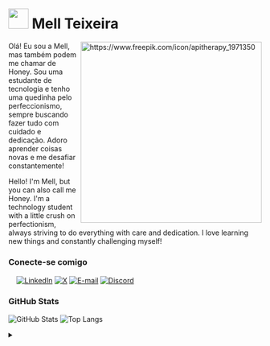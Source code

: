 <h1>
    <a href="https://github.com/honeyz0">
     <img align="up" width="40px" src="https://github.com/user-attachments/assets/57afdd23-8cf5-40aa-aac0-c3485db3e884"
"></a>
    <span>Mell Teixeira</span>
</h1>

<img alt="https://www.freepik.com/icon/apitherapy_1971350" align="right" height="360" src="https://github.com/user-attachments/assets/856fcab8-95a3-4a82-ac3d-d15e6141b7f3"> 

Olá! Eu sou a Mell, mas também podem me chamar de Honey. Sou uma estudante de tecnologia e tenho uma quedinha pelo perfeccionismo, sempre buscando fazer tudo com cuidado e dedicação. Adoro aprender coisas novas e me desafiar constantemente!

Hello! I'm Mell, but you can also call me Honey. I'm a technology student with a little crush on perfectionism, always striving to do everything with care and dedication. I love learning new things and constantly challenging myself!

### Conecte-se comigo

<a href="https://www.linkedin.com/in/mell-teixeira03/"> <img src="https://github.com/user-attachments/assets/191e3c85-7ff4-4adf-9976-6dd0228f3982" width="16"/>[![LinkedIn](https://img.shields.io/badge/-LinkedIn-000?style=for-the-badge&logo=linkedin&logoColor=ffe100&color:FFF)](https://www.linkedin.com/in/mell-teixeira03/)</a> 
[![X](https://img.shields.io/badge/X-000?style=for-the-badge&logo=x&logoColor=ffe100)](https://x.com/honeydev__)
[![E-mail](https://img.shields.io/badge/-Email-000?style=for-the-badge&logo=protonmail&logoColor=ffe100)](mailto:honeydev25@proton.me)
[![Discord](https://img.shields.io/badge/Discord-000?style=for-the-badge&logo=discord&logoColor=ffe100)](https://discord.com/channels/@honeyz___/)

### GitHub Stats

![GitHub Stats](https://github-readme-stats.vercel.app/api?username=honeyz0&theme=transparent&bg_color=000&border_color=ffe100&show_icons=true&icon_color=ffe100&title_color=ffe100&text_color=FFF&hide_title=true)
![Top Langs](https://github-readme-stats-git-masterrstaa-rickstaa.vercel.app/api/top-langs/?username=honeyz0&layout=compact&bg_color=000&border_color=ffe100&title_color=ffe100&text_color=FFFF)

<details align="left">
  <summary></summary> 
 
  - Badges by <a href="https://shields.io/">shields.io</a><br>
  - GitHub Stats by <a href="https://github.com/anuraghazra/github-readme-stats">anuraghazra</a>
  - Icons by <a href="https://www.freepik.com/author/freepik/icons">freepik</a>, <a href="https://www.freepik.com/author/surang/icons">surang</a> and <a href="https://www.freepik.com/author/smashicons/icons">smashicons</a>

  <div align="right">Made with 💛 by <a href="https://github.com/honeyz0">honey</a>.</div>

</details>
